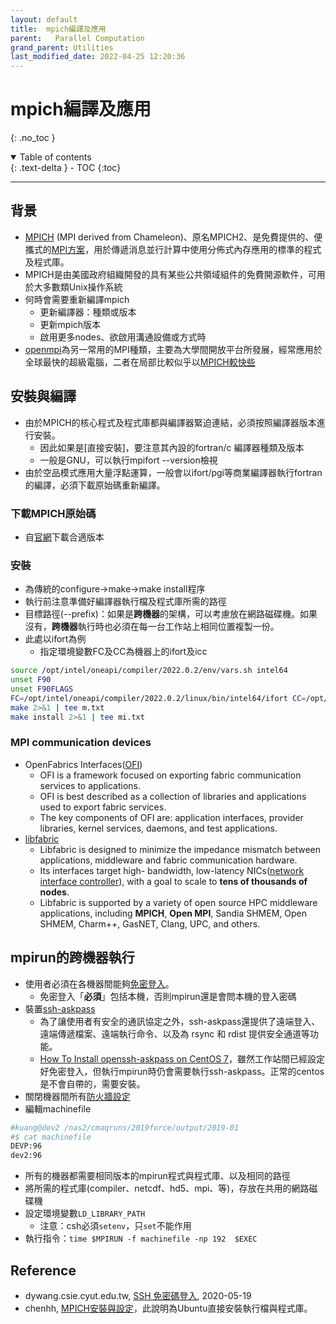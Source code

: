 ```yaml
---
layout: default
title:  mpich編譯及應用 
parent:   Parallel Computation
grand_parent: Utilities
last_modified_date: 2022-04-25 12:20:36
---
```

# mpich編譯及應用
{: .no_toc }

<details open markdown="block">
  <summary>
    Table of contents
  </summary>
  {: .text-delta }
- TOC
{:toc}
</details>

---
## 背景
- [MPICH](https://baike.baidu.hk/item/MPICH/7488372) (MPI  derived from Chameleon)、原名MPICH2、是免費提供的、便攜式的[MPI方案](https://zh.wikipedia.org/wiki/訊息傳遞介面)，用於傳遞消息並行計算中使用分佈式內存應用的標準的程式及程式庫。
- MPICH是由美國政府組織開發的具有某些公共領域組件的免費開源軟件，可用於大多數類Unix操作系統
- 何時會需要重新編譯mpich
  - 更新編譯器：種類或版本
  - 更新mpich版本
  - 啟用更多nodes、欲啟用溝通設備或方式時
- [openmpi](https://www.open-mpi.org/)為另一常用的MPI種類，主要為大學間開放平台所發展，經常應用於全球最快的超級電腦，二者在局部比較似乎以[MPICH較快些](https://users.open-mpi.narkive.com/ZE5vyikd/ompi-performance-mpich2-vs-openmpi)

## 安裝與編譯
- 由於MPICH的核心程式及程式庫都與編譯器緊迫連結，必須按照編譯器版本進行安裝。
  - 因此如果是[直接安裝]，要注意其內設的fortran/c 編譯器種類及版本
  - 一般是GNU，可以執行mpifort --version檢視
- 由於空品模式應用大量浮點運算，一般會以ifort/pgi等商業編譯器執行fortran的編譯，必須下載原始碼重新編譯。

### 下載MPICH原始碼
- 自[官網](https://www.mpich.org/downloads/)下載合適版本

### 安裝
- 為傳統的configure->make->make install程序
- 執行前注意準備好編譯器執行檔及程式庫所需的路徑
- 目標路徑(--prefix)：如果是**跨機器**的架構，可以考慮放在網路磁碟機。如果沒有，**跨機器**執行時也必須在每一台工作站上相同位置複製一份。
- 此處以ifort為例
  - 指定環境變數FC及CC為機器上的ifort及icc


```bash
source /opt/intel/oneapi/compiler/2022.0.2/env/vars.sh intel64 
unset F90
unset F90FLAGS
FC=/opt/intel/oneapi/compiler/2022.0.2/linux/bin/intel64/ifort CC=/opt/intel/oneapi/compiler/2022.0.2/linux/bin/intel64/icc ./configure --prefix=/opt/mpich/mpich-3.4.2-icc --with-device=ch4:ofi 2>&1 | tee c.txt
make 2>&1 | tee m.txt
make install 2>&1 | tee mi.txt
```
### MPI communication devices
- OpenFabrics Interfaces([OFI](https://ofiwg.github.io/libfabric/))
  - OFI is a framework focused on exporting fabric communication services to applications. 
  - OFI is best described as a collection of libraries and applications used to export fabric services. 
  - The key components of OFI are: application interfaces, provider libraries, kernel services, daemons, and test applications.
- [libfabric](https://www.openfabrics.org/libfabrics-a-user-perspective/)
  - Libfabric is designed to minimize the impedance mismatch between applications, middleware and fabric communication hardware. 
  - Its interfaces target high- bandwidth, low-latency NICs([network interface controller](https://zh.wikipedia.org/wiki/%E7%BD%91%E5%8D%A1)), with a goal to scale to **tens of thousands of nodes**. 
  - Libfabric is supported by a variety of open source HPC middleware applications, including **MPICH**, **Open MPI**, Sandia SHMEM, Open SHMEM, Charm++, GasNET, Clang, UPC, and others. 

## mpirun的**跨機器**執行
- 使用者必須在各機器間能夠[免密登入](https://dywang.csie.cyut.edu.tw/dywang/security/node84.html)。
  - 免密登入「**必須**」包括本機，否則mpirun還是會問本機的登入密碼
- 裝置[ssh-askpass](https://ishm.idv.tw/?p=53)
  - 為了讓使用者有安全的通訊協定之外，ssh-askpass還提供了遠端登入、遠端傳遞檔案、遠端執行命令、以及為 rsync 和 rdist 提供安全通道等功能。
  - [How To Install openssh-askpass on CentOS 7](https://installati.one/centos/7/openssh-askpass/)，雖然工作站間已經設定好免密登入，但執行mpirun時仍會需要執行ssh-askpass。正常的centos是不會自帶的，需要安裝。
- 關閉機器間所有[防火牆設定](https://sinotec2.github.io/Focus-on-Air-Quality/utilities/ParallelComputation/firewall/)
- 編輯machinefile

```bash
#kuang@dev2 /nas2/cmaqruns/2019force/output/2019-01
#$ cat machinefile
DEVP:96
dev2:96
```
- 所有的機器都需要相同版本的mpirun程式與程式庫、以及相同的路徑
- 將所需的程式庫(compiler、netcdf、hd5、mpi、等)，存放在共用的網路磁碟機
- 設定環境變數`LD_LIBRARY_PATH`
  - 注意：csh必須`setenv`，只`set`不能作用
- 執行指令：`time $MPIRUN -f machinefile -np 192  $EXEC`

## Reference
- dywang.csie.cyut.edu.tw, [SSH 免密碼登入](https://dywang.csie.cyut.edu.tw/dywang/security/node84.html), 2020-05-19
- chenhh, [MPICH安裝與設定](https://chenhh.gitbooks.io/parallel_processing/content/mpi/mpich_setting.html)，此說明為Ubuntu直接安裝執行檔與程式庫。